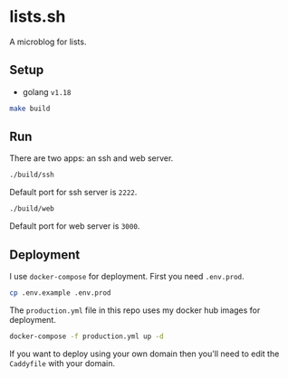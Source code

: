 # lists.sh

A microblog for lists.

## Setup

- golang `v1.18`

```bash
make build
```

## Run

There are two apps: an ssh and web server.

```bash
./build/ssh
```

Default port for ssh server is `2222`.

```bash
./build/web
```

Default port for web server is `3000`.

## Deployment

I use `docker-compose` for deployment.  First you need `.env.prod`. 

```bash
cp .env.example .env.prod
```

The `production.yml` file in this repo uses my docker hub images for deployment.

```bash
docker-compose -f production.yml up -d
```

If you want to deploy using your own domain then you'll need to edit the
`Caddyfile` with your domain.
